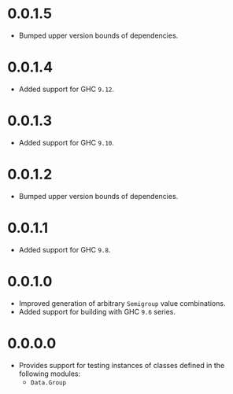 # 0.0.1.5

- Bumped upper version bounds of dependencies.

# 0.0.1.4

- Added support for GHC `9.12`.

# 0.0.1.3

- Added support for GHC `9.10`.

# 0.0.1.2

- Bumped upper version bounds of dependencies.

# 0.0.1.1

- Added support for GHC `9.8`.

# 0.0.1.0

- Improved generation of arbitrary `Semigroup` value combinations.
- Added support for building with GHC `9.6` series.

# 0.0.0.0

- Provides support for testing instances of classes defined in the following
  modules:
    - `Data.Group`

